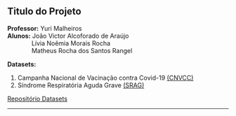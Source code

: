 ## Titulo do Projeto

**Professor:** Yuri Malheiros  
**Alunos:** João Victor Alcoforado de Araújo  
&nbsp; &nbsp; &nbsp; &nbsp; &nbsp; &nbsp; &nbsp; Lívia Noêmia Morais Rocha   
&nbsp; &nbsp; &nbsp; &nbsp; &nbsp; &nbsp; &nbsp; Matheus Rocha dos Santos Rangel  

**Datasets:**  
1. Campanha Nacional de Vacinação contra Covid-19 [(CNVCC)](https://opendatasus.saude.gov.br/dataset/covid-19-vacinacao)
2. Síndrome Respiratória Aguda Grave [(SRAG)](https://opendatasus.saude.gov.br/dataset/bd-srag-2021)

[Repositório Datasets](https://drive.google.com/drive/u/0/folders/14odZ-L91wKL_n6karOB__Bf78DRucRW1)

---

